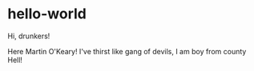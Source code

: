 # hello-world

Hi, drunkers!

Here Martin O'Keary!
I've thirst like gang of devils,
I am boy from county Hell!
